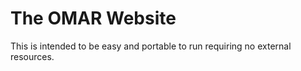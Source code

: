 # The OMAR Website

This is intended to be easy and portable to run requiring no external resources.


